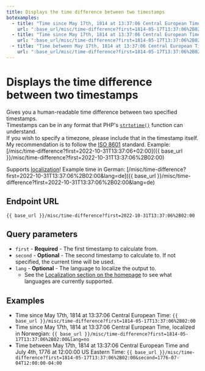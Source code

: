 ```yaml
---
title: Displays the time difference between two timestamps
botexamples:
  - title: "Time since May 17th, 1814 at 13:37:06 Central European Time"
    url: ":base_url/misc/time-difference?first=1814-05-17T13:37:06%2B02:00"
  - title: "Time since May 17th, 1814 at 13:37:06 Central European Time, localized in Norwegian"
    url: ":base_url/misc/time-difference?first=1814-05-17T13:37:06%2B02:00&lang=no"
  - title: "Time between May 17th, 1814 at 13:37:06 Central European Time and July 4th, 1776 at 12:00:00 US Eastern Time"
    url: ":base_url/misc/time-difference?first=1814-05-17T13:37:06%2B02:00&second=1776-07-04T12:00:00-04:00"
---
```


# Displays the time difference between two timestamps

Gives you a human-readable time difference between two specified timestamps.  
Timestamps can be in any format that PHP's [`strtotime()`](https://www.php.net/manual/en/datetime.formats.php) function can understand.  
If you wish to specify a timezone, please include that in the timestamp itself. My recommendation is to follow the [ISO 8601](https://en.wikipedia.org/wiki/ISO_8601) standard. Example: [/misc/time-difference?first=2022-10-31T13:37:06+02:00]({{ base_url }}/misc/time-difference?first=2022-10-31T13:37:06%2B02:00)

Supports [localization](../index.md#localization-translations)! Example time in German: [/misc/time-difference?first=2022-10-31T13:37:06%2B02:00&lang=de]({{ base_url }}/misc/time-difference?first=2022-10-31T13:37:06%2B02:00&lang=de)

## Endpoint URL

`{{ base_url }}/misc/time-difference?first=2022-10-31T13:37:06%2B02:00`

## Query parameters

- `first` - **Required** - The first timestamp to calculate from.
- `second` - **Optional** - The second timestamp to calculate to. If not specified, the current time will be used.
- `lang` - **Optional** - The language to localize the output to.
    - See the [Localization section on the homepage](../index.md#localization-translations) to see what languages are currently supported.

## Examples

- Time since May 17th, 1814 at 13:37:06 Central European Time: `{{ base_url }}/misc/time-difference?first=1814-05-17T13:37:06%2B02:00`
- Time since May 17th, 1814 at 13:37:06 Central European Time, localized in Norwegian: `{{ base_url }}/misc/time-difference?first=1814-05-17T13:37:06%2B02:00&lang=no`
- Time between May 17th, 1814 at 13:37:06 Central European Time and July 4th, 1776 at 12:00:00 US Eastern Time: `{{ base_url }}/misc/time-difference?first=1814-05-17T13:37:06%2B02:00&second=1776-07-04T12:00:00-04:00`
